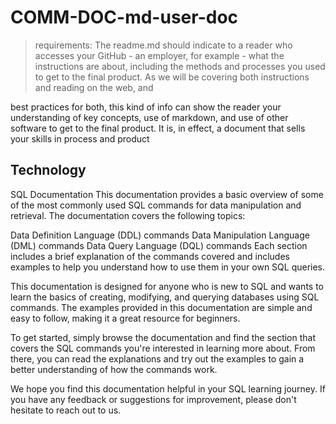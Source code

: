 # COMM-DOC-md-user-doc
> requirements: 
> The readme.md should indicate to a reader who accesses your GitHub - an employer, for
example - what the instructions are about, including the methods and processes you used to
get to the final product. As we will be covering both instructions and reading on the web, and

best practices for both, this kind of info can show the reader your understanding of key
concepts, use of markdown, and use of other software to get to the final product. It is, in effect,
a document that sells your skills in process and product

## Technology

SQL Documentation
This documentation provides a basic overview of some of the most commonly used SQL commands for data manipulation and retrieval. The documentation covers the following topics:

Data Definition Language (DDL) commands
Data Manipulation Language (DML) commands
Data Query Language (DQL) commands
Each section includes a brief explanation of the commands covered and includes examples to help you understand how to use them in your own SQL queries.

This documentation is designed for anyone who is new to SQL and wants to learn the basics of creating, modifying, and querying databases using SQL commands. The examples provided in this documentation are simple and easy to follow, making it a great resource for beginners.

To get started, simply browse the documentation and find the section that covers the SQL commands you're interested in learning more about. From there, you can read the explanations and try out the examples to gain a better understanding of how the commands work.

We hope you find this documentation helpful in your SQL learning journey. If you have any feedback or suggestions for improvement, please don't hesitate to reach out to us.